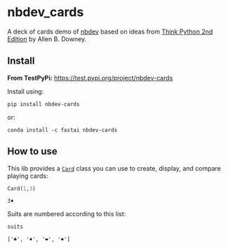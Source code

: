 # nbdev_cards


<!-- WARNING: THIS FILE WAS AUTOGENERATED! DO NOT EDIT! -->

A deck of cards demo of [nbdev](https://nbdev.fast.ai) based on ideas
from [Think Python 2nd
Edition](https://greenteapress.com/wp/think-python-2e/) by Allen B.
Downey.

## Install

**From TestPyPi:** <https://test.pypi.org/project/nbdev-cards>

Install using:

    pip install nbdev-cards

or:

    conda install -c fastai nbdev-cards

## How to use

This lib provides a
[`Card`](https://Lightbridge-KS.github.io/nbdev_cards_tutorial/card.html#card)
class you can use to create, display, and compare playing cards:

``` python
Card(1,3)
```

    3♦️

Suits are numbered according to this list:

``` python
suits
```

    ['♣️', '♦️', '❤️', '♠️']
